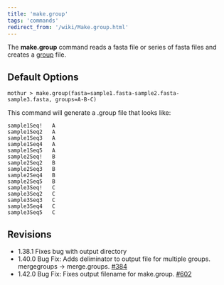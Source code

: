 ```yaml
---
title: 'make.group'
tags: 'commands'
redirect_from: '/wiki/Make.group.html'
---
```

The **make.group** command reads a fasta file or series of fasta files and
creates a [ group](group_file) file.

## Default Options

    mothur > make.group(fasta=sample1.fasta-sample2.fasta-sample3.fasta, groups=A-B-C)

This command will generate a .group file that looks like:

    sample1Seq!   A
    sample1Seq2   A
    sample1Seq3   A
    sample1Seq4   A
    sample1Seq5   A
    sample2Seq!   B
    sample2Seq2   B
    sample2Seq3   B
    sample2Seq4   B
    sample2Seq5   B
    sample3Seq!   C
    sample3Seq2   C
    sample3Seq3   C
    sample3Seq4   C
    sample3Seq5   C

## Revisions

-   1.38.1 Fixes bug with output directory
-   1.40.0 Bug Fix: Adds deliminator to output file for multiple groups.
    mergegroups -\> merge.groups.
    [\#384](https://github.com/mothur/mothur/issues/384)
-   1.42.0 Bug Fix: Fixes output filename for make.group.
    [\#602](https://github.com/mothur/mothur/issues/602)


